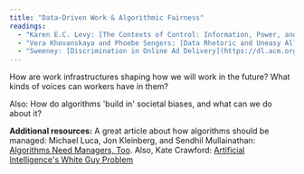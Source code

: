 ```yaml
---
title: "Data-Driven Work & Algorithmic Fairness"
readings: 
  - "Karen E.C. Levy: [The Contexts of Control: Information, Power, and Truck-Driving Work](https://www.tandfonline.com/doi/pdf/10.1080/01972243.2015.998105)"
  - "Vera Khovanskaya and Phoebe Sengers: [Data Rhetoric and Uneasy Alliances: Data Advocacy in US Labor History](https://doi.org/10.1145/3322276.3323691)"
  - "Sweeney: [Discrimination in Online Ad Delivery](https://dl.acm.org/citation.cfm?id=2447990)"
---
```


How are work infrastructures shaping how we will work in the future? What kinds of voices can workers have in them?

Also: How do algorithms 'build in' societal biases, and what can we do about it?

**Additional resources:** A great article about how algorithms should be managed: Michael Luca, Jon Kleinberg, and Sendhil Mullainathan: [Algorithms Need Managers, Too](https://hbr.org/2016/01/algorithms-need-managers-too). Also, Kate Crawford: [Artificial Intelligence's White Guy Problem](https://www.nytimes.com/2016/06/26/opinion/sunday/artificial-intelligences-white-guy-problem.html)
